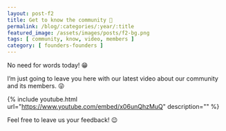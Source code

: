 ```yaml
---
layout: post-f2
title: Get to know the community 📢
permalink: /blog/:categories/:year/:title
featured_image: /assets/images/posts/f2-bg.png
tags: [ community, know, video, members ]
category: [ founders-founders ]
---
```


No need for words today! 😁

I’m just going to leave you here with our latest video about our community and its members. 😜

{% include youtube.html url="https://www.youtube.com/embed/x06unQhzMuQ" description="" %} 

Feel free to leave us your feedback! 😉